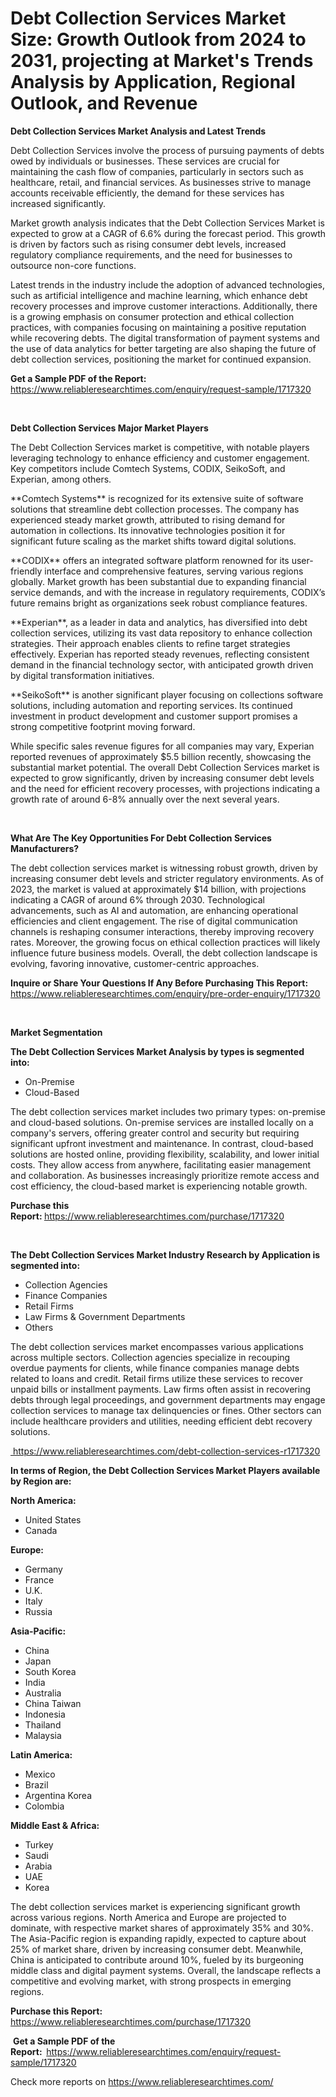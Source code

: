 <p><h1>Debt Collection Services Market Size: Growth Outlook from 2024 to 2031, projecting at Market's Trends Analysis by Application, Regional Outlook, and Revenue</h1></p><p><strong>Debt Collection Services Market Analysis and Latest Trends</strong></p>
<p><p>Debt Collection Services involve the process of pursuing payments of debts owed by individuals or businesses. These services are crucial for maintaining the cash flow of companies, particularly in sectors such as healthcare, retail, and financial services. As businesses strive to manage accounts receivable efficiently, the demand for these services has increased significantly.</p><p>Market growth analysis indicates that the Debt Collection Services Market is expected to grow at a CAGR of 6.6% during the forecast period. This growth is driven by factors such as rising consumer debt levels, increased regulatory compliance requirements, and the need for businesses to outsource non-core functions. </p><p>Latest trends in the industry include the adoption of advanced technologies, such as artificial intelligence and machine learning, which enhance debt recovery processes and improve customer interactions. Additionally, there is a growing emphasis on consumer protection and ethical collection practices, with companies focusing on maintaining a positive reputation while recovering debts. The digital transformation of payment systems and the use of data analytics for better targeting are also shaping the future of debt collection services, positioning the market for continued expansion.</p></p>
<p><strong>Get a Sample PDF of the Report:&nbsp;</strong> <a href="https://www.reliableresearchtimes.com/enquiry/request-sample/1717320?utm_campaign=1940&utm_medium=2&utm_source=Github&utm_content=ia&utm_term=28122024&utm_id=debt-collection-services">https://www.reliableresearchtimes.com/enquiry/request-sample/1717320</a></p>
<p>&nbsp;</p>
<p><strong>Debt Collection Services Major Market Players</strong></p>
<p><p>The Debt Collection Services market is competitive, with notable players leveraging technology to enhance efficiency and customer engagement. Key competitors include Comtech Systems, CODIX, SeikoSoft, and Experian, among others. </p><p>**Comtech Systems** is recognized for its extensive suite of software solutions that streamline debt collection processes. The company has experienced steady market growth, attributed to rising demand for automation in collections. Its innovative technologies position it for significant future scaling as the market shifts toward digital solutions.</p><p>**CODIX** offers an integrated software platform renowned for its user-friendly interface and comprehensive features, serving various regions globally. Market growth has been substantial due to expanding financial service demands, and with the increase in regulatory requirements, CODIX’s future remains bright as organizations seek robust compliance features.</p><p>**Experian**, as a leader in data and analytics, has diversified into debt collection services, utilizing its vast data repository to enhance collection strategies. Their approach enables clients to refine target strategies effectively. Experian has reported steady revenues, reflecting consistent demand in the financial technology sector, with anticipated growth driven by digital transformation initiatives.</p><p>**SeikoSoft** is another significant player focusing on collections software solutions, including automation and reporting services. Its continued investment in product development and customer support promises a strong competitive footprint moving forward.</p><p>While specific sales revenue figures for all companies may vary, Experian reported revenues of approximately $5.5 billion recently, showcasing the substantial market potential. The overall Debt Collection Services market is expected to grow significantly, driven by increasing consumer debt levels and the need for efficient recovery processes, with projections indicating a growth rate of around 6-8% annually over the next several years.</p></p>
<p>&nbsp;</p>
<p><strong>What Are The Key Opportunities For Debt Collection Services Manufacturers?</strong></p>
<p><p>The debt collection services market is witnessing robust growth, driven by increasing consumer debt levels and stricter regulatory environments. As of 2023, the market is valued at approximately $14 billion, with projections indicating a CAGR of around 6% through 2030. Technological advancements, such as AI and automation, are enhancing operational efficiencies and client engagement. The rise of digital communication channels is reshaping consumer interactions, thereby improving recovery rates. Moreover, the growing focus on ethical collection practices will likely influence future business models. Overall, the debt collection landscape is evolving, favoring innovative, customer-centric approaches.</p></p>
<p><strong>Inquire or Share Your Questions If Any Before Purchasing This Report:</strong> <a href="https://www.reliableresearchtimes.com/enquiry/pre-order-enquiry/1717320?utm_campaign=1940&utm_medium=2&utm_source=Github&utm_content=ia&utm_term=28122024&utm_id=debt-collection-services">https://www.reliableresearchtimes.com/enquiry/pre-order-enquiry/1717320</a></p>
<p>&nbsp;</p>
<p><strong>Market Segmentation</strong></p>
<p><strong>The Debt Collection Services Market Analysis by types is segmented into:</strong></p>
<p><ul><li>On-Premise</li><li>Cloud-Based</li></ul></p>
<p><p>The debt collection services market includes two primary types: on-premise and cloud-based solutions. On-premise services are installed locally on a company's servers, offering greater control and security but requiring significant upfront investment and maintenance. In contrast, cloud-based solutions are hosted online, providing flexibility, scalability, and lower initial costs. They allow access from anywhere, facilitating easier management and collaboration. As businesses increasingly prioritize remote access and cost efficiency, the cloud-based market is experiencing notable growth.</p></p>
<p><strong>Purchase this Report:&nbsp;</strong><a href="https://www.reliableresearchtimes.com/purchase/1717320?utm_campaign=1940&utm_medium=2&utm_source=Github&utm_content=ia&utm_term=28122024&utm_id=debt-collection-services">https://www.reliableresearchtimes.com/purchase/1717320</a></p>
<p>&nbsp;</p>
<p><strong>The Debt Collection Services Market Industry Research by Application is segmented into:</strong></p>
<p><ul><li>Collection Agencies</li><li>Finance Companies</li><li>Retail Firms</li><li>Law Firms & Government Departments</li><li>Others</li></ul></p>
<p><p>The debt collection services market encompasses various applications across multiple sectors. Collection agencies specialize in recouping overdue payments for clients, while finance companies manage debts related to loans and credit. Retail firms utilize these services to recover unpaid bills or installment payments. Law firms often assist in recovering debts through legal proceedings, and government departments may engage collection services to manage tax delinquencies or fines. Other sectors can include healthcare providers and utilities, needing efficient debt recovery solutions.</p></p>
<p><a href="https://www.reliableresearchtimes.com/debt-collection-services-r1717320?utm_campaign=1940&utm_medium=2&utm_source=Github&utm_content=ia&utm_term=28122024&utm_id=debt-collection-services">&nbsp;https://www.reliableresearchtimes.com/debt-collection-services-r1717320</a></p>
<p><strong>In terms of Region, the Debt Collection Services Market Players available by Region are:</strong></p>
<p>
    <p> <strong> North America: </strong>
        <ul>
            <li>United States</li>
            <li>Canada</li>
        </ul>
        </p> 
    <p> <strong> Europe: </strong>
        <ul>
            <li>Germany</li>
            <li>France</li>
            <li>U.K.</li>
            <li>Italy</li>
            <li>Russia</li>
        </ul>
        </p> 
    <p> <strong> Asia-Pacific: </strong>
        <ul>
            <li>China</li>
            <li>Japan</li>
            <li>South Korea</li>
            <li>India</li>
            <li>Australia</li>
            <li>China Taiwan</li>
            <li>Indonesia</li>
            <li>Thailand</li>
            <li>Malaysia</li>
        </ul>
        </p> 
    <p> <strong> Latin America: </strong>
        <ul>
            <li>Mexico</li>
            <li>Brazil</li>
            <li>Argentina Korea</li>
            <li>Colombia</li>
        </ul>
        </p> 
    <p> <strong> Middle East & Africa: </strong>
        <ul>
            <li>Turkey</li>
            <li>Saudi</li>
            <li>Arabia</li>
            <li>UAE</li>
            <li>Korea</li>
        </ul>
    </p>
    </p>
<p><p>The debt collection services market is experiencing significant growth across various regions. North America and Europe are projected to dominate, with respective market shares of approximately 35% and 30%. The Asia-Pacific region is expanding rapidly, expected to capture about 25% of market share, driven by increasing consumer debt. Meanwhile, China is anticipated to contribute around 10%, fueled by its burgeoning middle class and digital payment systems. Overall, the landscape reflects a competitive and evolving market, with strong prospects in emerging regions.</p></p>
<p><strong>Purchase this Report: </strong><a href="https://www.reliableresearchtimes.com/purchase/1717320?utm_campaign=1940&utm_medium=2&utm_source=Github&utm_content=ia&utm_term=28122024&utm_id=debt-collection-services">https://www.reliableresearchtimes.com/purchase/1717320</a></p>
<p>&nbsp;<strong>Get a Sample PDF of the Report:&nbsp;&nbsp;</strong><a href="https://www.reliableresearchtimes.com/enquiry/request-sample/1717320?utm_campaign=1940&utm_medium=2&utm_source=Github&utm_content=ia&utm_term=28122024&utm_id=debt-collection-services">https://www.reliableresearchtimes.com/enquiry/request-sample/1717320</a></p>
<p><strong></strong></p>
<p>Check more reports on <a href="https://www.reliableresearchtimes.com/?utm_campaign=1940&utm_medium=2&utm_source=Github&utm_content=ia&utm_term=28122024&utm_id=debt-collection-services">https://www.reliableresearchtimes.com/</a></p>